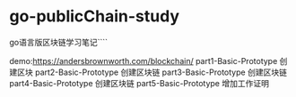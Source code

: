 # go-publicChain-study
go语言版区块链学习笔记````

demo:https://andersbrownworth.com/blockchain/
part1-Basic-Prototype  创建区块
part2-Basic-Prototype  创建区块链
part3-Basic-Prototype  创建区块链
part4-Basic-Prototype  创建区块链
part5-Basic-Prototype  增加工作证明




